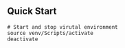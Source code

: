 ## Quick Start

```
# Start and stop virutal environment
source venv/Scripts/activate
deactivate
```
